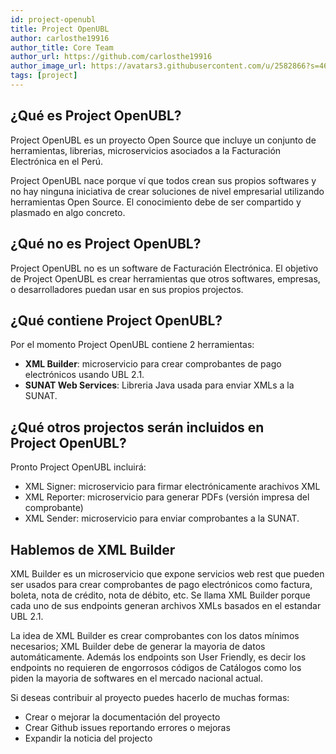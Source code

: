 ```yaml
---
id: project-openubl
title: Project OpenUBL
author: carlosthe19916
author_title: Core Team
author_url: https://github.com/carlosthe19916
author_image_url: https://avatars3.githubusercontent.com/u/2582866?s=460&u=8567bb6bedfdc35830b70ce661e3c93cf3edd68a&v=4
tags: [project]
---
```


## ¿Qué es Project OpenUBL?

Project OpenUBL es un proyecto Open Source que incluye un conjunto de herramientas, librerias, microservicios asociados a la Facturación Electrónica en el Perú.

<!--more-->

Project OpenUBL nace porque ví que todos crean sus propios softwares y no hay ninguna iniciativa de crear soluciones de nivel empresarial utilizando herramientas Open Source. El conocimiento debe de ser compartido y plasmado en algo concreto.

## ¿Qué no es Project OpenUBL?

Project OpenUBL no es un software de Facturación Electrónica. El objetivo de Project OpenUBL es crear herramientas que otros softwares, empresas, o desarrolladores puedan usar en sus propios projectos.

## ¿Qué contiene Project OpenUBL?

Por el momento Project OpenUBL contiene 2 herramientas:

- **XML Builder**: microservicio para crear comprobantes de pago electrónicos usando UBL 2.1.
- **SUNAT Web Services**: Libreria Java usada para enviar XMLs a la SUNAT.

## ¿Qué otros projectos serán incluidos en Project OpenUBL?

Pronto Project OpenUBL incluirá:

- XML Signer: microservicio para firmar electrónicamente arachivos XML
- XML Reporter: microservicio para generar PDFs (versión impresa del comprobante)
- XML Sender: microservicio para enviar comprobantes a la SUNAT.

## Hablemos de XML Builder

XML Builder es un microservicio que expone servicios web rest que pueden ser usados para crear comprobantes de pago electrónicos como factura, boleta, nota de crédito, nota de débito, etc. Se llama XML Builder porque cada uno de sus endpoints generan archivos XMLs basados en el estandar UBL 2.1.

La idea de XML Builder es crear comprobantes con los datos mínimos necesarios; XML Builder debe de generar la mayoria de datos automáticamente. Además los endpoints son User Friendly, es decir los endpoints no requieren de engorrosos códigos de Catálogos como los piden la mayoria de softwares en el mercado nacional actual.

Si deseas contribuir al proyecto puedes hacerlo de muchas formas:

- Crear o mejorar la documentación del proyecto
- Crear Github issues reportando errores o mejoras
- Expandir la noticia del projecto

